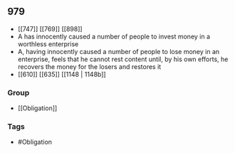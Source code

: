 ## 979
- [[747]] [[769]] [[898]] 
- A has innocently caused a number of people to invest money in a worthless enterprise
- A, having innocently caused a number of people to lose money in an enterprise, feels that he cannot rest content until, by his own efforts, he recovers the money for the losers and restores it
- [[610]] [[635]] [[1148 | 1148b]] 


### Group
- [[Obligation]]

### Tags
- #Obligation

